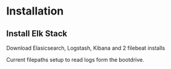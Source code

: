 # Installation

## Install Elk Stack
Download Elasicsearch, Logstash, Kibana and 2 filebeat installs

Current filepaths setup to read logs form the bootdrive.

## 
